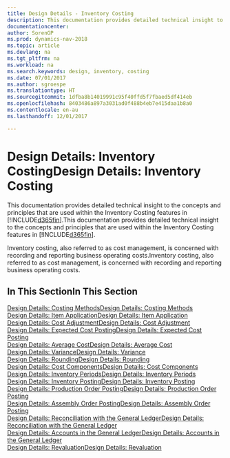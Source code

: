 ```yaml
---
title: Design Details - Inventory Costing
description: This documentation provides detailed technical insight to the concepts and principles that are used within the Inventory Costing features in [!INCLUDE[d365fin](includes/d365fin_md.md)].
documentationcenter: 
author: SorenGP
ms.prod: dynamics-nav-2018
ms.topic: article
ms.devlang: na
ms.tgt_pltfrm: na
ms.workload: na
ms.search.keywords: design, inventory, costing
ms.date: 07/01/2017
ms.author: sgroespe
ms.translationtype: HT
ms.sourcegitcommit: 1dfba8b14019991c95f40ffd5f7fbaed5df414eb
ms.openlocfilehash: 8403486a897a3031ad0f488b4eb7e415daa1b8a0
ms.contentlocale: en-au
ms.lasthandoff: 12/01/2017

---
```

# <a name="design-details-inventory-costing"></a><span data-ttu-id="c5bf8-103">Design Details: Inventory Costing</span><span class="sxs-lookup"><span data-stu-id="c5bf8-103">Design Details: Inventory Costing</span></span>
<span data-ttu-id="c5bf8-104">This documentation provides detailed technical insight to the concepts and principles that are used within the Inventory Costing features in [!INCLUDE[d365fin](includes/d365fin_md.md)].</span><span class="sxs-lookup"><span data-stu-id="c5bf8-104">This documentation provides detailed technical insight to the concepts and principles that are used within the Inventory Costing features in [!INCLUDE[d365fin](includes/d365fin_md.md)].</span></span>  

<span data-ttu-id="c5bf8-105">Inventory costing, also referred to as cost management, is concerned with recording and reporting business operating costs.</span><span class="sxs-lookup"><span data-stu-id="c5bf8-105">Inventory costing, also referred to as cost management, is concerned with recording and reporting business operating costs.</span></span>  

## <a name="in-this-section"></a><span data-ttu-id="c5bf8-106">In This Section</span><span class="sxs-lookup"><span data-stu-id="c5bf8-106">In This Section</span></span>  
[<span data-ttu-id="c5bf8-107">Design Details: Costing Methods</span><span class="sxs-lookup"><span data-stu-id="c5bf8-107">Design Details: Costing Methods</span></span>](design-details-costing-methods.md)  
[<span data-ttu-id="c5bf8-108">Design Details: Item Application</span><span class="sxs-lookup"><span data-stu-id="c5bf8-108">Design Details: Item Application</span></span>](design-details-item-application.md)  
[<span data-ttu-id="c5bf8-109">Design Details: Cost Adjustment</span><span class="sxs-lookup"><span data-stu-id="c5bf8-109">Design Details: Cost Adjustment</span></span>](design-details-cost-adjustment.md)  
[<span data-ttu-id="c5bf8-110">Design Details: Expected Cost Posting</span><span class="sxs-lookup"><span data-stu-id="c5bf8-110">Design Details: Expected Cost Posting</span></span>](design-details-expected-cost-posting.md)  
[<span data-ttu-id="c5bf8-111">Design Details: Average Cost</span><span class="sxs-lookup"><span data-stu-id="c5bf8-111">Design Details: Average Cost</span></span>](design-details-average-cost.md)  
[<span data-ttu-id="c5bf8-112">Design Details: Variance</span><span class="sxs-lookup"><span data-stu-id="c5bf8-112">Design Details: Variance</span></span>](design-details-variance.md)  
[<span data-ttu-id="c5bf8-113">Design Details: Rounding</span><span class="sxs-lookup"><span data-stu-id="c5bf8-113">Design Details: Rounding</span></span>](design-details-rounding.md)  
[<span data-ttu-id="c5bf8-114">Design Details: Cost Components</span><span class="sxs-lookup"><span data-stu-id="c5bf8-114">Design Details: Cost Components</span></span>](design-details-cost-components.md)  
[<span data-ttu-id="c5bf8-115">Design Details: Inventory Periods</span><span class="sxs-lookup"><span data-stu-id="c5bf8-115">Design Details: Inventory Periods</span></span>](design-details-inventory-periods.md)  
[<span data-ttu-id="c5bf8-116">Design Details: Inventory Posting</span><span class="sxs-lookup"><span data-stu-id="c5bf8-116">Design Details: Inventory Posting</span></span>](design-details-inventory-posting.md)  
[<span data-ttu-id="c5bf8-117">Design Details: Production Order Posting</span><span class="sxs-lookup"><span data-stu-id="c5bf8-117">Design Details: Production Order Posting</span></span>](design-details-production-order-posting.md)  
[<span data-ttu-id="c5bf8-118">Design Details: Assembly Order Posting</span><span class="sxs-lookup"><span data-stu-id="c5bf8-118">Design Details: Assembly Order Posting</span></span>](design-details-assembly-order-posting.md)  
[<span data-ttu-id="c5bf8-119">Design Details: Reconciliation with the General Ledger</span><span class="sxs-lookup"><span data-stu-id="c5bf8-119">Design Details: Reconciliation with the General Ledger</span></span>](design-details-reconciliation-with-the-general-ledger.md)  
[<span data-ttu-id="c5bf8-120">Design Details: Accounts in the General Ledger</span><span class="sxs-lookup"><span data-stu-id="c5bf8-120">Design Details: Accounts in the General Ledger</span></span>](design-details-accounts-in-the-general-ledger.md)  
[<span data-ttu-id="c5bf8-121">Design Details: Revaluation</span><span class="sxs-lookup"><span data-stu-id="c5bf8-121">Design Details: Revaluation</span></span>](design-details-revaluation.md)

